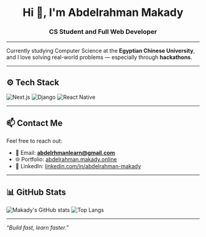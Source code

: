 <h1 align="center">Hi 👋, I'm Abdelrahman Makady</h1>
<h3 align="center">CS Student and Full Web Developer</h3>

---

Currently studying Computer Science at the **Egyptian Chinese University**, and I love solving real-world problems — especially through **hackathons**.

---

## ⚙️ Tech Stack

![Next.js](https://img.shields.io/badge/-Next.js-black?style=flat-square&logo=next.js)
![Django](https://img.shields.io/badge/-Django-092E20?style=flat-square&logo=django)
![React Native](https://img.shields.io/badge/-React_Native-20232A?style=flat-square&logo=react)

---

## 📫 Contact Me

Feel free to reach out:

- 📩 Email: **abdelrhmanlearn@gmail.com**
- 🌐 Portfolio: [abdelrahman.makady.online](https://abdelrahman.makady.online/)
- 💼 LinkedIn: [linkedin.com/in/abdelrahman-makady](https://www.linkedin.com/in/abdelrahman-makady/)

---

## 📊 GitHub Stats

![Makady's GitHub stats](https://github-readme-stats.vercel.app/api?username=abdolrhman-mo&show_icons=true&theme=radical)
![Top Langs](https://github-readme-stats.vercel.app/api/top-langs/?username=abdolrhman-mo&layout=compact&theme=radical)

---

_“Build fast, learn faster.”_

